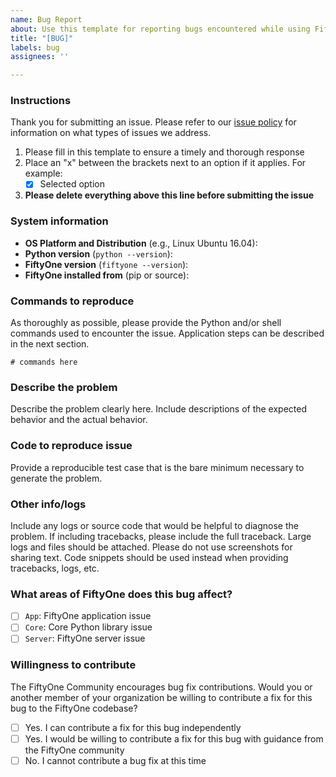 ```yaml
---
name: Bug Report
about: Use this template for reporting bugs encountered while using FiftyOne
title: "[BUG]"
labels: bug
assignees: ''

---
```


### Instructions

Thank you for submitting an issue. Please refer to our [issue policy](https://www.github.com/voxel51/fiftyone/blob/develop/ISSUE_POLICY.md) for information on what types of issues we address.

1. Please fill in this template to ensure a timely and thorough response
2. Place an "x" between the brackets next to an option if it applies. For example:
    -   [x] Selected option
3. **Please delete everything above this line before submitting the issue**

### System information

-   **OS Platform and Distribution** (e.g., Linux Ubuntu 16.04):
-   **Python version** (`python --version`):
-   **FiftyOne version** (`fiftyone --version`):
-   **FiftyOne installed from** (pip or source):

### Commands to reproduce

As thoroughly as possible, please provide the Python and/or shell commands used to encounter the issue. Application steps can be described in the next section.

```
# commands here
```

### Describe the problem

Describe the problem clearly here. Include descriptions of the expected behavior and the actual behavior.

### Code to reproduce issue

Provide a reproducible test case that is the bare minimum necessary to generate the problem.

### Other info/logs

Include any logs or source code that would be helpful to diagnose the problem. If including tracebacks, please include the full traceback. Large logs and files should be attached. Please do not use screenshots for sharing text. Code snippets should be used instead when providing tracebacks, logs, etc.

### What areas of FiftyOne does this bug affect?

-   [ ] `App`: FiftyOne application issue
-   [ ] `Core`: Core Python library issue
-   [ ] `Server`: FiftyOne server issue

### Willingness to contribute

The FiftyOne Community encourages bug fix contributions. Would you or another member of your organization be willing to contribute a fix for this bug to the FiftyOne codebase?

-   [ ] Yes. I can contribute a fix for this bug independently
-   [ ] Yes. I would be willing to contribute a fix for this bug with guidance from the FiftyOne community
-   [ ] No. I cannot contribute a bug fix at this time
